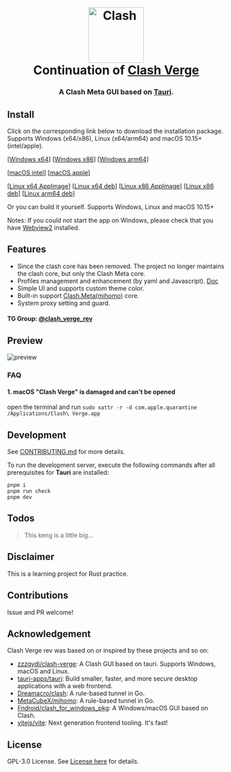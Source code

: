 <h1 align="center">
  <img src="./src/assets/image/logo.png" alt="Clash" width="128" />
  <br>
  Continuation of <a href="https://github.com/zzzgydi/clash-verge">Clash Verge</a>
  <br>
</h1>

<h3 align="center">
A Clash Meta GUI based on <a href="https://github.com/tauri-apps/tauri">Tauri</a>.
</h3>

## Install

Click on the corresponding link below to download the installation package. Supports Windows (x64/x86), Linux (x64/arm64) and macOS 10.15+ (intel/apple).

[[Windows x64](https://github.com/i-panel/clash-verge-rev/releases/download/v1.5.1/Clash.Verge_1.5.1_x64-setup.exe)]
[[Windows x86](https://github.com/i-panel/clash-verge-rev/releases/download/v1.5.2/Clash.Verge_1.5.2_x86-setup.exe)]
[[Windows arm64](https://github.com/i-panel/clash-verge-rev/releases/download/v1.5.2/Clash.Verge_1.5.2_arm64-setup.exe)]

[[macOS intel](https://github.com/i-panel/clash-verge-rev/releases/download/v1.5.2/Clash.Verge_1.5.2_x64.dmg)]
[[macOS apple](https://github.com/i-panel/clash-verge-rev/releases/download/v1.5.2/Clash.Verge_1.5.2_aarch64.dmg)]

[[Linux x64 AppImage](https://github.com/i-panel/clash-verge-rev/releases/download/v1.5.2/clash-verge_1.5.2_amd64.AppImage)]
[[Linux x64 deb](https://github.com/i-panel/clash-verge-rev/releases/download/v1.5.1/clash-verge_1.5.1_amd64.deb)]
[[Linux x86 AppImage](https://github.com/i-panel/clash-verge-rev/releases/download/v1.5.2/clash-verge_1.5.2_i386.AppImage)]
[[Linux x86 deb](https://github.com/i-panel/clash-verge-rev/releases/download/v1.5.1/clash-verge_1.5.1_i386.deb)]
[[Linux arm64 deb](https://github.com/i-panel/clash-verge-rev/releases/download/v1.5.2/clash-verge_1.5.2_arm64.deb)]

Or you can build it yourself. Supports Windows, Linux and macOS 10.15+

Notes: If you could not start the app on Windows, please check that you have [Webview2](https://developer.microsoft.com/en-us/microsoft-edge/webview2/#download-section) installed.

## Features

- Since the clash core has been removed. The project no longer maintains the clash core, but only the Clash Meta core.
- Profiles management and enhancement (by yaml and Javascript). [Doc](https://clash-verge-rev.github.io)
- Simple UI and supports custom theme color.
- Built-in support [Clash.Meta(mihomo)](https://github.com/MetaCubeX/mihomo) core.
- System proxy setting and guard.

#### TG Group: [@clash_verge_rev](https://t.me/clash_verge_rev)

## Preview

![preview](./docs/preview.gif)

### FAQ

#### 1. **macOS** "Clash Verge" is damaged and can't be opened

open the terminal and run `sudo xattr -r -d com.apple.quarantine /Applications/Clash\ Verge.app`

## Development

See [CONTRIBUTING.md](./CONTRIBUTING.md) for more details.

To run the development server, execute the following commands after all prerequisites for **Tauri** are installed:

```shell
pnpm i
pnpm run check
pnpm dev
```

## Todos

> This keng is a little big...

## Disclaimer

This is a learning project for Rust practice.

## Contributions

Issue and PR welcome!

## Acknowledgement

Clash Verge rev was based on or inspired by these projects and so on:

- [zzzgydi/clash-verge](https://github.com/zzzgydi/clash-verge): A Clash GUI based on tauri. Supports Windows, macOS and Linux.
- [tauri-apps/tauri](https://github.com/tauri-apps/tauri): Build smaller, faster, and more secure desktop applications with a web frontend.
- [Dreamacro/clash](https://github.com/Dreamacro/clash): A rule-based tunnel in Go.
- [MetaCubeX/mihomo](https://github.com/MetaCubeX/mihomo): A rule-based tunnel in Go.
- [Fndroid/clash_for_windows_pkg](https://github.com/Fndroid/clash_for_windows_pkg): A Windows/macOS GUI based on Clash.
- [vitejs/vite](https://github.com/vitejs/vite): Next generation frontend tooling. It's fast!

## License

GPL-3.0 License. See [License here](./LICENSE) for details.
